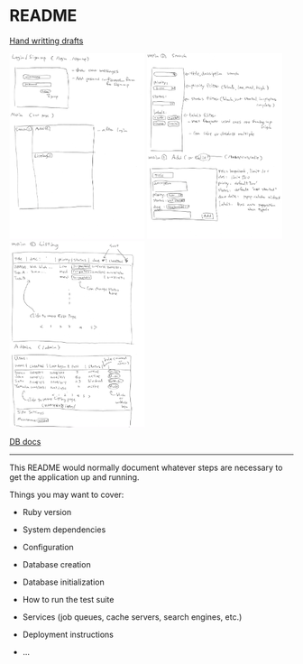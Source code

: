 # README

[Hand writting drafts](./docs/draft/README.md)

[<img src="./docs/draft/draft1.jpeg" width="240" height="330" />](./docs/draft/README.md)
[<img src="./docs/draft/draft2.jpeg" width="240" height="330" />](./docs/draft/README.md)
[<img src="./docs/draft/draft3.jpeg" width="240" height="330" />](./docs/draft/README.md)

[DB docs](./docs/schema/README.md)

----------------------------
This README would normally document whatever steps are necessary to get the
application up and running.

Things you may want to cover:

* Ruby version

* System dependencies

* Configuration

* Database creation

* Database initialization

* How to run the test suite

* Services (job queues, cache servers, search engines, etc.)

* Deployment instructions

* ...
